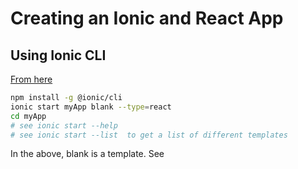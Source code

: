 # Creating an Ionic and React App

## Using Ionic CLI
[From here](https://ionicframework.com/docs/react/quickstart)
``` bash
npm install -g @ionic/cli
ionic start myApp blank --type=react
cd myApp
# see ionic start --help
# see ionic start --list  to get a list of different templates
```
In the above, blank is a template.
See 

